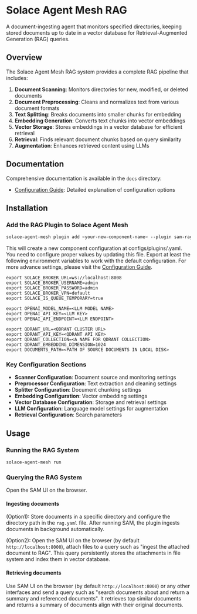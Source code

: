 # Solace Agent Mesh RAG

A document-ingesting agent that monitors specified directories, keeping stored documents up to date in a vector database for Retrieval-Augmented Generation (RAG) queries.

## Overview

The Solace Agent Mesh RAG system provides a complete RAG pipeline that includes:

1. **Document Scanning**: Monitors directories for new, modified, or deleted documents
2. **Document Preprocessing**: Cleans and normalizes text from various document formats
3. **Text Splitting**: Breaks documents into smaller chunks for embedding
4. **Embedding Generation**: Converts text chunks into vector embeddings
5. **Vector Storage**: Stores embeddings in a vector database for efficient retrieval
6. **Retrieval**: Finds relevant document chunks based on query similarity
7. **Augmentation**: Enhances retrieved content using LLMs

## Documentation

Comprehensive documentation is available in the `docs` directory:
- [Configuration Guide](docs/configuration.md): Detailed explanation of configuration options

## Installation

### Add the RAG Plugin to Solace Agent Mesh

```sh
solace-agent-mesh plugin add <your-new-component-name> --plugin sam-rag
```
This will create a new component configuration at configs/plugins/<your-new-component-name-kebab-case>.yaml. You need to configure proper values by updating this file. Export at least the following environment variables to work with the default configuration. For more advance settings, please visit the [Configuration Guide](docs/configuration.md).

```
export SOLACE_BROKER_URL=ws://localhost:8008
export SOLACE_BROKER_USERNAME=admin
export SOLACE_BROKER_PASSWORD=admin
export SOLACE_BROKER_VPN=default
export SOLACE_IS_QUEUE_TEMPORARY=true

export OPENAI_MODEL_NAME=<LLM MODEL NAME>
export OPENAI_API_KEY=<LLM KEY>
export OPENAI_API_ENDPOINT=<LLM ENDPOINT>

export QDRANT_URL=<QDRANT CLUSTER URL>
export QDRANT_API_KEY=<QDRANT API KEY>
export QDRANT_COLLECTION=<A NAME FOR QDRANT COLLECTION>
export QDRANT_EMBEDDING_DIMENSION=1024
export DOCUMENTS_PATH=<PATH OF SOURCE DOCUMENTS IN LOCAL DISK>
```

### Key Configuration Sections

- **Scanner Configuration**: Document source and monitoring settings
- **Preprocessor Configuration**: Text extraction and cleaning settings
- **Splitter Configuration**: Document chunking settings
- **Embedding Configuration**: Vector embedding settings
- **Vector Database Configuration**: Storage and retrieval settings
- **LLM Configuration**: Language model settings for augmentation
- **Retrieval Configuration**: Search parameters

## Usage

### Running the RAG System

```sh
solace-agent-mesh run
```

### Querying the RAG System
Open the SAM UI on the browser.

#### Ingesting documents
(Option1): Store documents in a specific directory and configure the directory path in the ```rag.yaml``` file.
After running SAM, the plugin ingests documents in background automatically.

(Option2): Open the SAM UI on the browser (by default ```http://localhost:8000```), attach files to a query such as "ingest the attached document to RAG".
This query persistently stores the attachments in file system and index them in vector database.

#### Retrieving documents
Use SAM UI on the browser (by default ```http://localhost:8000```) or any other interfaces and send a query such as "search documents about <your query> and return a summary and referenced documents". It retrieves top similar documents and returns a summary of documents align with their original documents.
